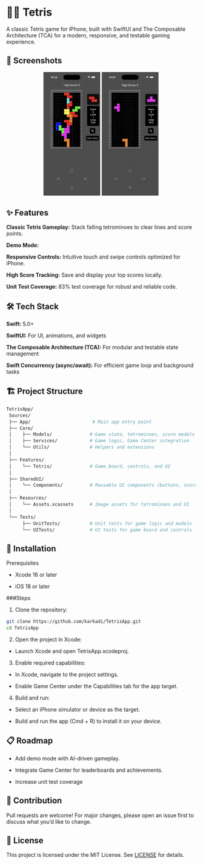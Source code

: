 # 🚶‍♂️ Tetris

A classic Tetris game for iPhone, built with SwiftUI and The Composable Architecture (TCA) for a modern, responsive, and testable gaming experience.

## 📸 Screenshots

<div align="center">
  <img src="./ScreenShoots/demo.png" width="30%" />
  <img src="./ScreenShoots/demo.gif" width="30%" />
</div>

## ✨ Features

**Classic Tetris Gameplay:** Stack falling tetrominoes to clear lines and score points.

**Demo Mode:** 

**Responsive Controls:** Intuitive touch and swipe controls optimized for iPhone.

**High Score Tracking:** Save and display your top scores locally.

**Unit Test Coverage:** 83% test coverage for robust and reliable code.

## 🛠 Tech Stack

**Swift:** 5.0+

**SwiftUI:** For UI, animations, and widgets

**The Composable Architecture (TCA):** For modular and testable state management

**Swift Concurrency (async/await):** For efficient game loop and background tasks

## 🏗 Project Structure
```bash
TetrisApp/
 Sources/
 ├── App/                       # Main app entry point
 ├── Core/
 │    ├── Models/              # Game state, tetrominoes, score models
 │    ├── Services/            # Game logic, Game Center integration
 │    └── Utils/               # Helpers and extensions
 │
 ├── Features/
 │    └── Tetris/              # Game board, controls, and UI
 │
 ├── SharedUI/
 │    └── Components/          # Reusable UI components (buttons, score displays)
 │
 ├── Resources/
 │    └── Assets.xcassets      # Image assets for tetrominoes and UI
 │
 └── Tests/
      ├── UnitTests/           # Unit tests for game logic and models
      └── UITests/             # UI tests for game board and controls
```
## 🚀 Installation
Prerequisites

* Xcode 16 or later

* iOS 18 or later

###Steps

1. Clone the repository:

```bash
git clone https://github.com/karkadi/TetrisApp.git
cd TetrisApp
```
2. Open the project in Xcode:

* Launch Xcode and open TetrisApp.xcodeproj.

3. Enable required capabilities:

* In Xcode, navigate to the project settings.

* Enable Game Center under the Capabilities tab for the app target.

4. Build and run:

* Select an iPhone simulator or device as the target.

* Build and run the app (Cmd + R) to install it on your device.

## 📋 Roadmap

* Add demo mode with AI-driven gameplay.

* Integrate Game Center for leaderboards and achievements.

* Increase unit test coverage 

## 🤝 Contribution

Pull requests are welcome! For major changes, please open an issue first to discuss what you’d like to change.

## 📄 License

This project is licensed under the MIT License.
See [LICENSE](LICENSE) for details.
